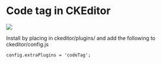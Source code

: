 Code tag in CKEditor
==============

![](https://imgur.com/LN0MAEZ.png)

Install by placing in ckeditor/plugins/ and add the following to ckeditor/config.js

    config.extraPlugins = 'codeTag';
